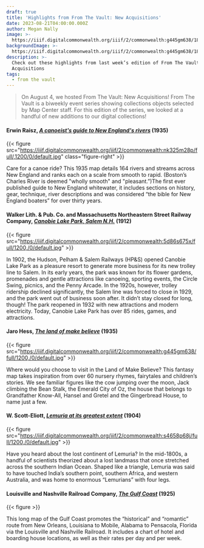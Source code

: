 ```yaml
---
draft: true
title: 'Highlights from From The Vault: New Acquisitions'
date: 2023-08-21T04:00:00.000Z
author: Megan Nally
image: >-
  https://iiif.digitalcommonwealth.org/iiif/2/commonwealth:g445gm638/182,171,9574,6014/1200,/0/default.jpg
backgroundImage: >-
  https://iiif.digitalcommonwealth.org/iiif/2/commonwealth:g445gm638/182,171,9574,6014/1200,/0/default.jpg
description: >-
  Check out these highlights from last week’s edition of From The Vault: New
  Acquisitions
tags:
  - from the vault
---
```


> On August 4, we hosted From The Vault: New Acquisitions! From The Vault is a biweekly event series showing collections objects selected by Map Center staff. For this edition of the series, we looked at a handful of new additions to our digital collections!

#### Erwin Raisz, *[A canoeist's guide to New England's rivers](https://collections.leventhalmap.org/search/commonwealth:ht250q00d)* (1935)

{{< figure src="https://iiif.digitalcommonwealth.org/iiif/2/commonwealth:nk325m28p/full/,1200/0/default.jpg" class="figure-right" >}}

Care for a canoe ride? This 1935 map details 164 rivers and streams across New England and ranks each on a scale from smooth to rapid. (Boston’s Charles River is deemed "wholly smooth" and "pleasant.”)The first ever published guide to New England whitewater, it includes sections on history, gear, technique, river descriptions and was considered “the bible for New England boaters” for over thirty years.

#### Walker Lith. & Pub. Co. and Massachusetts Northeastern Street Railway Company, *[Canobie Lake Park, Salem N.H.](https://collections.leventhalmap.org/search/commonwealth:x633j682j)* (1912)

{{< figure src="https://iiif.digitalcommonwealth.org/iiif/2/commonwealth:5d86s675x/full/1200,/0/default.jpg" >}}

In 1902, the Hudson, Pelham & Salem Railways (HP\&S) opened Canobie Lake Park as a pleasure resort to generate more business for its new trolley line to Salem. In its early years, the park was known for its flower gardens, promenades and gentle attractions like canoeing, sporting events, the Circle Swing, picnics, and the Penny Arcade. In the 1920s, however, trolley ridership declined significantly, the Salem line was forced to close in 1929, and the park went out of business soon after. It didn’t stay closed for long, though! The park reopened in 1932 with new attractions and modern electricity. Today, Canobie Lake Park has over 85 rides, games, and attractions.

#### Jaro Hess, *[The land of make believe](https://collections.leventhalmap.org/search/commonwealth:xs55qj04r)* (1935)

{{< figure src="https://iiif.digitalcommonwealth.org/iiif/2/commonwealth:g445gm638/full/1200,/0/default.jpg" >}}

Where would you choose to visit in the Land of Make Believe? This fantasy map takes inspiration from over 60 nursery rhymes, fairytales and children’s stories. We see familiar figures like the cow jumping over the moon, Jack climbing the Bean Stalk, the Emerald City of Oz, the house that belongs to Grandfather Know-All, Hansel and Gretel and the Gingerbread House, to name just a few.

#### W. Scott-Eliott, *[Lemuria at its greatest extent](https://collections.leventhalmap.org/search/commonwealth:cz30sz81k)* (1904) 

{{< figure src="https://iiif.digitalcommonwealth.org/iiif/2/commonwealth:s4658p68j/full/1200,/0/default.jpg" >}}

Have you heard about the lost continent of Lemuria? In the mid-1800s, a handful of scientists theorized about a lost landmass that once stretched across the southern Indian Ocean. Shaped like a triangle, Lemuria was said to have touched India’s southern point, southern Africa, and western Australia, and was home to enormous “Lemurians” with four legs.

#### Louisville and Nashville Railroad Company, *[The Gulf Coast](https://iiif.digitalcommonwealth.org/iiif/2/commonwealth:c821kr75t/full/1200,/0/default.jpg)* (1925)

{{< figure >}}

This long map of the Gulf Coast promotes the “historical” and “romantic” route from New Orleans, Louisiana to Mobile, Alabama to Pensacola, Florida via the Louisville and Nashville Railroad. It includes a chart of hotel and boarding house locations, as well as their rates per day and per week.

